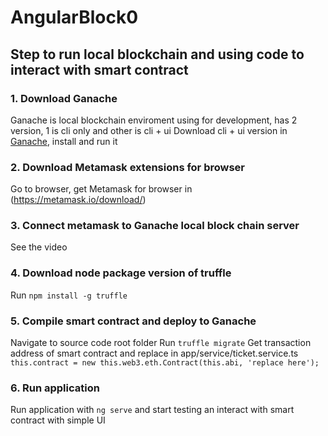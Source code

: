# AngularBlock0
## Step to run local blockchain and using code to interact with smart contract
### 1. Download Ganache
Ganache is local blockchain enviroment using for development, has 2 version, 1 is cli only and other is cli + ui
Download cli + ui version in [Ganache](https://trufflesuite.com/ganache/), install and run it
### 2. Download Metamask extensions for browser
Go to browser, get Metamask for browser in (https://metamask.io/download/)
### 3. Connect metamask to Ganache local block chain server
See the video
### 4. Download node package version of truffle
Run `npm install -g truffle`
### 5. Compile smart contract and deploy to Ganache
Navigate to source code root folder
Run `truffle migrate`
Get transaction address of smart contract and replace in app/service/ticket.service.ts `this.contract = new this.web3.eth.Contract(this.abi, 'replace here');`
### 6. Run application 
Run application with `ng serve` and start testing an interact with smart contract with simple UI

